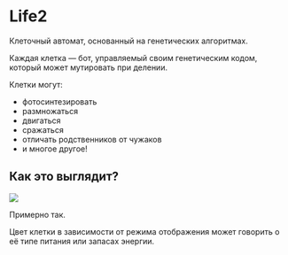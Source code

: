 # Life2
Клеточный автомат, основанный на генетических алгоритмах.

Каждая клетка — бот, управляемый своим генетическим кодом, который может мутировать при делении.

Клетки могут:
 - фотосинтезировать
 - размножаться
 - двигаться
 - сражаться
 - отличать родственников от чужаков
 - и многое другое!
 
 ## Как это выглядит?
 ![](https://downloader.disk.yandex.ru/preview/9a1a84f2493a88a7e32366e5ae2358ff5e00d022fb6361097a818448074896f2/5f201fff/_1yIS7nzNNXM76lxrh6jHxplvo4MtHeb3UoiEMuapE5obzTD-ANskf4pRmFOBXYylRQYd1tjPaYWGtedNvcmeQ==?uid=0&filename=Life2.png&disposition=inline&hash=&limit=0&content_type=image%2Fpng&tknv=v2&owner_uid=191632759&size=1920x969)
 
 Примерно так.
 
 Цвет клетки в зависимости от режима отображения может говорить о её типе питания или запасах энергии.
